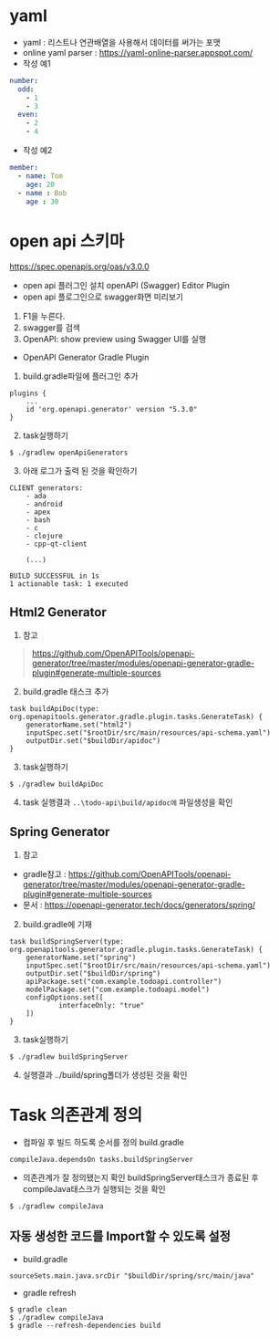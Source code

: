 # yaml
- yaml : 리스트나 연관배열을 사용해서 데이터를 써가는 포맷
- online yaml parser : https://yaml-online-parser.appspot.com/
- 작성 예1
~~~yml
number:
  odd: 
    - 1
    - 3
  even:
    - 2
    - 4
~~~

- 작성 예2
~~~yml
member:
  - name: Tom
    age: 20
  - name : Bob
    age : 30
~~~

# open api 스키마
https://spec.openapis.org/oas/v3.0.0

- open api 플러그인 설치
openAPI (Swagger) Editor Plugin
- open api 플로그인으로 swagger화면 미리보기
1. F1을 누른다.
2. swagger를 검색
3. OpenAPI: show preview using Swagger UI를 실행

- OpenAPI Generator Gradle Plugin
1. build.gradle파일에 플러그인 추가
~~~
plugins {
	...
	id 'org.openapi.generator' version "5.3.0"
}
~~~
2. task실행하기
~~~
$ ./gradlew openApiGenerators
~~~
3. 아래 로그가 출력 된 것을 확인하기
~~~
CLIENT generators:
    - ada
    - android
    - apex
    - bash
    - c
    - clojure
    - cpp-qt-client

    (...)
    
BUILD SUCCESSFUL in 1s
1 actionable task: 1 executed
~~~

## Html2 Generator
1. 참고
> https://github.com/OpenAPITools/openapi-generator/tree/master/modules/openapi-generator-gradle-plugin#generate-multiple-sources

2. build.gradle 태스크 추가
~~~
task buildApiDoc(type: org.openapitools.generator.gradle.plugin.tasks.GenerateTask) {
    generatorName.set("html2")
    inputSpec.set("$rootDir/src/main/resources/api-schema.yaml")
    outputDir.set("$buildDir/apidoc")
}
~~~

3. task실행하기
~~~
$ ./gradlew buildApiDoc
~~~

4. task 실행결과 `..\todo-api\build/apidoc에` 파일생성을 확인

## Spring Generator

1. 참고 
 - gradle참고 : https://github.com/OpenAPITools/openapi-generator/tree/master/modules/openapi-generator-gradle-plugin#generate-multiple-sources
 - 문서 : https://openapi-generator.tech/docs/generators/spring/

2. build.gradle에 기재
~~~
task buildSpringServer(type: org.openapitools.generator.gradle.plugin.tasks.GenerateTask) {
    generatorName.set("spring")
    inputSpec.set("$rootDir/src/main/resources/api-schema.yaml")
    outputDir.set("$buildDir/spring")
    apiPackage.set("com.example.todoapi.controller")
    modelPackage.set("com.example.todoapi.model")
    configOptions.set([
            interfaceOnly: "true"
    ])
}
~~~

3. task실행하기
~~~
$ ./gradlew buildSpringServer
~~~


4. 실행결과 ../build/spring폴더가 생성된 것을 확인


# Task 의존관계 정의
- 컴파일 후 빌드 하도록 순서를 정의
build.gradle
~~~
compileJava.dependsOn tasks.buildSpringServer
~~~

- 의존관계가 잘 정의됐는지 확인
buildSpringServer태스크가 종료된 후 compileJava태스크가 실행되는 것을 확인
~~~
$ ./gradlew compileJava
~~~

## 자동 생성한 코드를 Import할 수 있도록 설정
- build.gradle
~~~
sourceSets.main.java.srcDir "$buildDir/spring/src/main/java"
~~~

- gradle refresh
~~~
$ gradle clean
$ ./gradlew compileJava
$ gradle --refresh-dependencies build
~~~

